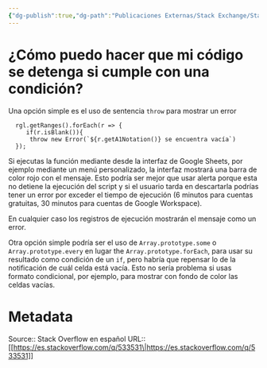 ```yaml
---
{"dg-publish":true,"dg-path":"Publicaciones Externas/Stack Exchange/Stack Overflow en español/es.stackoverflow.com-533531.md","permalink":"/publicaciones-externas/stack-exchange/stack-overflow-en-espanol/es-stackoverflow-com-533531/","title":"¿Cómo puedo hacer que mi código se detenga si cumple con una condición?","hide":true,"noteIcon":"default","created":"2024-04-03T12:49:10.355-06:00","updated":"2024-04-05T16:43:57.730-06:00"}
---
```


# ¿Cómo puedo hacer que mi código se detenga si cumple con una condición?

Una opción simple es el uso de sentencia `throw` para mostrar un error

```
  rgl.getRanges().forEach(r => {
     if(r.isBlank()){
      throw new Error(`${r.getA1Notation()} se encuentra vacía`)
  });
```
Si ejecutas la función mediante desde la interfaz de Google Sheets, por ejemplo mediante un menú personalizado, la interfaz mostrará una barra de color rojo con el mensaje. Esto podría ser mejor que usar alerta porque esta no detiene la ejecución del script y si el usuario tarda en descartarla podrías tener un error por exceder el tiempo de ejecución (6 minutos para cuentas gratuitas, 30 minutos para cuentas de Google Workspace).

En cualquier caso los registros de ejecución mostrarán el mensaje como un error.

Otra opción simple podría ser el uso de `Array.prototype.some` o `Array.prototype.every` en lugar the `Array.prototype.forEach`, para usar su resultado como condición de un `if`, pero habría que repensar lo de la notificación de cuál celda está vacía. Esto no sería problema si usas formato condicional, por ejemplo, para mostrar con fondo de color las celdas vacías.


# Metadata
Source:: Stack Overflow en español
URL:: [[https://es.stackoverflow.com/q/533531\|https://es.stackoverflow.com/q/533531]]

